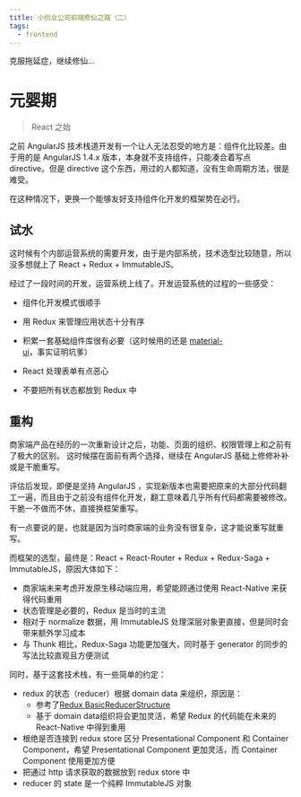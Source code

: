 ```yaml
---
title: 小创业公司前端修仙之路（二）
tags:
  - frontend
---
```


克服拖延症，继续修仙...

<!-- more -->

# 元婴期

> React 之始



之前 AngularJS 技术栈道开发有一个让人无法忍受的地方是：组件化比较差。由于用的是 AngularJS 1.4.x 版本，本身就不支持组件，只能凑合着写点 directive。但是 directive 这个东西，用过的人都知道，没有生命周期方法，很是难受。

在这种情况下，更换一个能够友好支持组件化开发的框架势在必行。

## 试水

这时候有个内部运营系统的需要开发，由于是内部系统，技术选型比较随意，所以没多想就上了 React + Redux + ImmutableJS。

经过了一段时间的开发，运营系统上线了。开发运营系统的过程的一些感受：

* 组件化开发模式很顺手

* 用 Redux 来管理应用状态十分有序

* 积累一套基础组件库很有必要（这时候用的还是 [material-ui](http://www.material-ui.com/)，事实证明坑爹）

* React 处理表单有点恶心

* 不要把所有状态都放到 Redux 中

## 重构

商家端产品在经历的一次重新设计之后，功能、页面的组织、权限管理上和之前有了极大的区别。
这时候摆在面前有两个选择，继续在 AngularJS 基础上修修补补或是干脆重写。

评估后发现，即便是坚持 AngularJS ，实现新版本也需要把原来的大部分代码翻工一遍，而且由于之前没有组件化开发，翻工意味着几乎所有代码都需要被修改。干脆一不做而不休，直接换框架重写。

有一点要说的是，也就是因为当时商家端的业务没有很复杂，这才能说重写就重写。

而框架的选型，最终是：React + React-Router + Redux + Redux-Saga + ImmutableJS，原因大体如下：

* 商家端未来考虑开发原生移动端应用，希望能顾通过使用 React-Native 来获得代码重用
* 状态管理是必要的，Redux 是当时的主流
* 相对于 normalize 数据，用 ImmutableJS 处理深层对象更直接，但是同时会带来额外学习成本
* 与 Thunk 相比，Redux-Saga 功能更加强大，同时基于 generator 的同步的写法比较直观且方便测试



同时，基于这套技术栈，有一些简单的约定：

* redux 的状态（reducer）根据 domain data 来组织，原因是：
  * 参考了[Redux BasicReducerStructure](https://github.com/reactjs/redux/blob/master/docs/recipes/reducers/BasicReducerStructure.md)
  * 基于 domain data组织将会更加灵活，希望 Redux 的代码能在未来的 React-Native 中得到重用
* 根绝是否连接到 redux store 区分 Presentational Component 和 Container Component，希望 Presentational Component 更加灵活，而 Container Component 使用更加方便
* 把通过 http 请求获取的数据放到 redux store 中
* reducer 的 state 是一个纯粹 ImmutableJS 对象





